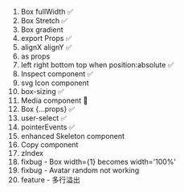 1. Box fullWidth ✅
2. Box Stretch ✅
3. Box gradient
4. export Props ✅
5. alignX alignY ✅ 
6. as props <Box as='h1' /> 
7. left right bottom top when position:absolute ✅
8. Inspect component ✅
9. svg Icon component <Icon img='...' />
10. box-sizing <Box borderBox /> ✅
11. Media component <Media /> 🔨
12. Box {...props} ✅
13. user-select ✅
14. pointerEvents ✅
15. enhanced Skeleton component
16. Copy component
17. zIndex
18. fixbug - Box width={1} becomes width='100%'
19. fixbug - Avatar random not working
20. feature - 多行溢出